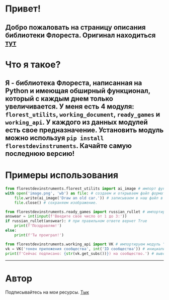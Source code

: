 # Привет!
Добро пожаловать на страницу описания библиотеки Флореста. Оригинал находиться [тут](https://pypi.org/project/florestdevinstruments/)
----------
# Что я такое?
Я - библиотека Флореста, написанная на Python и имеющая обширный функционал, который с каждым днем только увеличивается.
У меня есть 4 модуля: `florest_utilits`, `working_document`, `ready_games` и `working_api`.
У каждого из данных модулей есть свое предназначение.
Установить модуль можно используя `pip install florestdevinstruments`. Качайте самую последнюю версию!
----------
# Примеры использования
```python
from florestdevinstruments.florest_utilits import ai_image # импорт функции "ai_image" из модуля florest_utilits.
with open('image.png', 'wb') as file: # создаем и открываем файл формата .png
    file.write(ai_image('Draw an old car.')) # записываем в наш файл в изображение
    file.close() # сохраняем изображение.
```

```python
from florestdevinstruments.ready_games import russian_rullet # импортируем русскую рулетку
answear = int(input(f'Введите свое число от 1 до 3:'))
if russian_rullet(answear): # при правильном ответе вернет True
    print(f'Поздравляю!')
else:
    print(f'Ты проиграл!')
```

```python
from florestdevinstruments.working_api import VK # импортируем модуль "VK"
vk = VK('токен приложения сообщества', int('ID сообщества')) # инициализация класса
print(f'Сейчас подписано: {str(vk.get_subs())}) на сообщество.') # выводим количество подписчиков на экран.
```
----------
# Автор
Подписывайтесь на мои ресурсы. [Тык](https://telegra.ph/Socseti-Floresta-06-28)